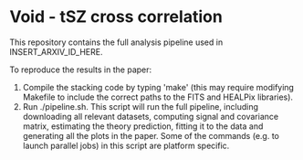 # Void - tSZ cross correlation

This repository contains the full analysis pipeline used in INSERT_ARXIV_ID_HERE.

To reproduce the results in the paper:
1. Compile the stacking code by typing 'make' (this may require modifying Makefile to include the correct paths to the FITS and HEALPix libraries).
2. Run ./pipeline.sh. This script will run the full pipeline, including downloading all relevant datasets, computing signal and covariance matrix, estimating the theory prediction, fitting it to the data and generating all the plots in the paper. Some of the commands (e.g. to launch parallel jobs) in this script are platform specific.
